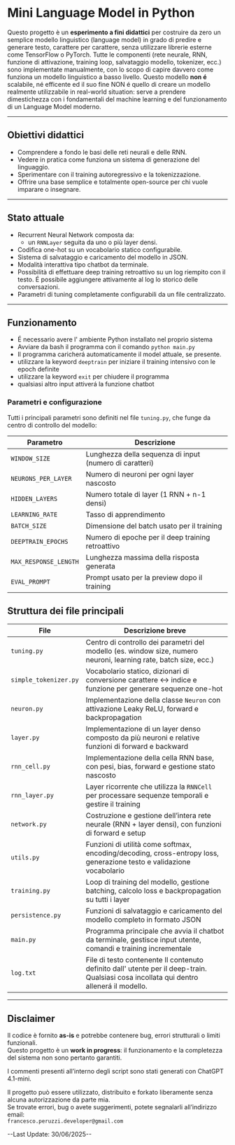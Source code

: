 # Mini Language Model in Python

Questo progetto è un **esperimento a fini didattici** per costruire da zero un semplice modello linguistico (language model) in grado di predire e generare testo, carattere per carattere, senza utilizzare librerie esterne come TensorFlow o PyTorch.
Tutte le componenti (rete neurale, RNN, funzione di attivazione, training loop, salvataggio modello, tokenizer, ecc.) sono implementate manualmente, con lo scopo di capire davvero come funziona un modello linguistico a basso livello.
Questo modello **non é** scalabile, né efficente ed il suo fine NON é quello di creare un modello realmente utilizzabile in real-world situation: serve a prendere dimestichezza con i fondamentali del machine learning e del funzionamento
di un Language Model moderno.

---

## Obiettivi didattici

- Comprendere a fondo le basi delle reti neurali e delle RNN.
- Vedere in pratica come funziona un sistema di generazione del linguaggio.
- Sperimentare con il training autoregressivo e la tokenizzazione.
- Offrire una base semplice e totalmente open-source per chi vuole imparare o insegnare.

---

## Stato attuale

- Recurrent Neural Network composta da:
  - un `RNNLayer` seguita da uno o più layer densi.
- Codifica one-hot su un vocabolario statico configurabile.
- Sistema di salvataggio e caricamento del modello in JSON.
- Modalità interattiva tipo chatbot da terminale.
- Possibilità di effettuare deep training retroattivo su un log riempito con il testo. É possibile aggiungere attivamente al log lo storico delle conversazioni.
- Parametri di tuning completamente configurabili da un file centralizzato.

---

## Funzionamento

 - É necessario avere l' ambiente Python installato nel proprio sistema
 - Avviare da bash il programma con il comando `python main.py`
 - Il programma caricherá automaticamente il model attuale, se presente.
 - utilizzare la keyword `deeptrain` per iniziare il training intensivo con le epoch definite
 - utilizzare la keyword `exit` per chiudere il programma
 - qualsiasi altro input attiverá la funzione chatbot 

### Parametri e configurazione

Tutti i principali parametri sono definiti nel file `tuning.py`, che funge da centro di controllo del modello:

| Parametro           | Descrizione                                           |
|---------------------|-------------------------------------------------------|
| `WINDOW_SIZE`       | Lunghezza della sequenza di input (numero di caratteri) |
| `NEURONS_PER_LAYER` | Numero di neuroni per ogni layer nascosto             |
| `HIDDEN_LAYERS`     | Numero totale di layer (1 RNN + n-1 densi)            |
| `LEARNING_RATE`     | Tasso di apprendimento                                |
| `BATCH_SIZE`        | Dimensione del batch usato per il training            |
| `DEEPTRAIN_EPOCHS`  | Numero di epoche per il deep training retroattivo     |
| `MAX_RESPONSE_LENGTH` | Lunghezza massima della risposta generata            |
| `EVAL_PROMPT`       | Prompt usato per la preview dopo il training          |

## Struttura dei file principali

| File               | Descrizione breve                                                          |
|--------------------|---------------------------------------------------------------------------|
| `tuning.py`        | Centro di controllo dei parametri del modello (es. window size, numero neuroni, learning rate, batch size, ecc.) |
| `simple_tokenizer.py` | Vocabolario statico, dizionari di conversione carattere ↔ indice e funzione per generare sequenze one-hot |
| `neuron.py`        | Implementazione della classe `Neuron` con attivazione Leaky ReLU, forward e backpropagation |
| `layer.py`         | Implementazione di un layer denso composto da più neuroni e relative funzioni di forward e backward |
| `rnn_cell.py`      | Implementazione della cella RNN base, con pesi, bias, forward e gestione stato nascosto |
| `rnn_layer.py`     | Layer ricorrente che utilizza la `RNNCell` per processare sequenze temporali e gestire il training |
| `network.py`       | Costruzione e gestione dell’intera rete neurale (RNN + layer densi), con funzioni di forward e setup |
| `utils.py`         | Funzioni di utilità come softmax, encoding/decoding, cross-entropy loss, generazione testo e validazione vocabolario |
| `training.py`      | Loop di training del modello, gestione batching, calcolo loss e backpropagation su tutti i layer |
| `persistence.py`   | Funzioni di salvataggio e caricamento del modello completo in formato JSON |
| `main.py`       | Programma principale che avvia il chatbot da terminale, gestisce input utente, comandi e training incrementale |
| `log.txt`          | File di testo contenente Il contenuto definito dall' utente per il deep-train. Qualsiasi cosa incollata qui dentro allenerá il modello. |

---

## Disclaimer

Il codice è fornito **as-is** e potrebbe contenere bug, errori strutturali o limiti funzionali.  
Questo progetto è un **work in progress**: il funzionamento e la completezza del sistema non sono pertanto garantiti.  

I commenti presenti all’interno degli script sono stati generati con ChatGPT 4.1-mini.

Il progetto può essere utilizzato, distribuito e forkato liberamente senza alcuna autorizzazione da parte mia.  
Se trovate errori, bug o avete suggerimenti, potete segnalarli all’indirizzo email:  
`francesco.peruzzi.developer@gmail.com`

--Last Update: 30/06/2025--